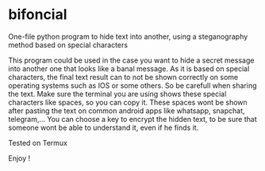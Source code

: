 # bifoncial
One-file python program to hide text into another, using a steganography method based on special characters

This program could be used in the case you want to hide a secret message into another one that looks like a banal message.
As it is based on special characters, the final text result can to not be shown correctly on some operating systems such as IOS or some others. So be carefull when sharing the text.
Make sure the terminal you are using shows these special characters like spaces, so you can copy it. These spaces wont be shown after pasting the text on common android apps like whatsapp, snapchat, telegram,...
You can choose a key to encrypt the hidden text, to be sure that someone wont be able to understand it, even if he finds it.

Tested on Termux

Enjoy !
